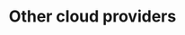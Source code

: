 ---
title: Other cloud providers
description: Learn how to install Portworx on cloud providers like Packet, DigitalOcean etc
weight: 7
series: cloud-references
---